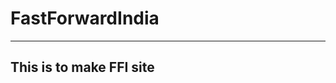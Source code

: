 # FastForwardIndia
-----------------------------------------------------------------------------
This is to make FFI site
-----------------------------------------------------------------------------
